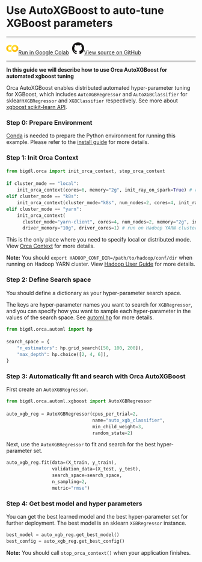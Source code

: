 # Use AutoXGBoost to auto-tune XGBoost parameters

---

![](../../../../image/colab_logo_32px.png)[Run in Google Colab](https://colab.research.google.com/github/intel-analytics/BigDL/blob/branch-2.0/python/orca/colab-notebook/quickstart/autoxgboost_regressor_sklearn_boston.ipynb) &nbsp;![](../../../../image/GitHub-Mark-32px.png)[View source on GitHub](https://github.com/intel-analytics/BigDL/blob/branch-2.0/python/orca/colab-notebook/quickstart/autoxgboost_regressor_sklearn_boston.ipynb)

---

**In this guide we will describe how to use Orca AutoXGBoost for automated xgboost tuning**

Orca AutoXGBoost enables distributed automated hyper-parameter tuning for XGBoost, which includes `AutoXGBRegressor` and `AutoXGBClassifier` for sklearn`XGBRegressor` and `XGBClassifier` respectively. See more about [xgboost scikit-learn API](https://xgboost.readthedocs.io/en/latest/python/python_api.html#module-xgboost.sklearn).
### **Step 0: Prepare Environment**

[Conda](https://docs.conda.io/projects/conda/en/latest/user-guide/install/) is needed to prepare the Python environment for running this example. Please refer to the [install guide]([../../UserGuide/python.md](https://bigdl.readthedocs.io/en/latest/doc/Orca/Overview/distributed-tuning.html#install)) for more details.


### **Step 1: Init Orca Context**
```python
from bigdl.orca import init_orca_context, stop_orca_context

if cluster_mode == "local":
    init_orca_context(cores=6, memory="2g", init_ray_on_spark=True) # run in local mode
elif cluster_mode == "k8s":
    init_orca_context(cluster_mode="k8s", num_nodes=2, cores=4, init_ray_on_spark=True) # run on K8s cluster
elif cluster_mode == "yarn":
    init_orca_context(
      cluster_mode="yarn-client", cores=4, num_nodes=2, memory="2g", init_ray_on_spark=True, 
      driver_memory="10g", driver_cores=1) # run on Hadoop YARN cluster
```

This is the only place where you need to specify local or distributed mode. View [Orca Context](./../Overview/orca-context.md) for more details.

**Note:** You should `export HADOOP_CONF_DIR=/path/to/hadoop/conf/dir` when running on Hadoop YARN cluster. View [Hadoop User Guide](./../../UserGuide/hadoop.md) for more details.

### **Step 2: Define Search space**

You should define a dictionary as your hyper-parameter search space.

The keys are hyper-parameter names you want to search for `XGBRegressor`, and you can specify how you want to sample each hyper-parameter in the values of the search space. See [automl.hp](https://bigdl.readthedocs.io/en/latest/doc/PythonAPI/AutoML/automl.html#orca-automl-hp) for more details.

```python
from bigdl.orca.automl import hp

search_space = {
    "n_estimators": hp.grid_search([50, 100, 200]),
    "max_depth": hp.choice([2, 4, 6]),
}
```

### **Step 3: Automatically fit and search with Orca AutoXGBoost**

First create an `AutoXGBRegressor`.

```python
from bigdl.orca.automl.xgboost import AutoXGBRegressor

auto_xgb_reg = AutoXGBRegressor(cpus_per_trial=2, 
                                name="auto_xgb_classifier",
                                min_child_weight=3,
                                random_state=2)
```

Next, use the `AutoXGBRegressor` to fit and search for the best hyper-parameter set.

```python
auto_xgb_reg.fit(data=(X_train, y_train),
                 validation_data=(X_test, y_test),
                 search_space=search_space,
                 n_sampling=2,
                 metric="rmse")
```

### **Step 4: Get best model and hyper parameters**

You can get the best learned model and the best hyper-parameter set for further deployment. The best model is an sklearn `XGBRegressor` instance.

```python
best_model = auto_xgb_reg.get_best_model()
best_config = auto_xgb_reg.get_best_config()
```

**Note:** You should call `stop_orca_context()` when your application finishes.
